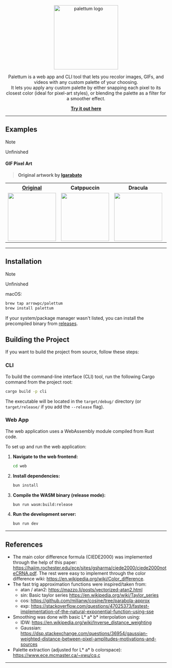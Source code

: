<p align="center">
  <a href="https://palettum.com" target="_blank">
    <img src="https://i.nuuls.com/5BwS3.png" alt="palettum logo" width="200" />
  </a>
</p><p align="center">
  Palettum is a web app and CLI tool that  lets you recolor images, GIFs, and videos with any custom palette of your choosing.<br>
  It lets you apply any custom palette by either snapping each pixel to its closest color (ideal for pixel-art styles), or blending the palette as a filter for a smoother effect.
</p><p align="center">
  <a href="https://palettum.com" target="_blank">
    <b>Try it out here</b>
  </a>
</p>

---

## Examples

> [!NOTE]
> Unfinished

#### GIF Pixel Art
> **Original artwork by [lgarabato](https://www.artstation.com/lgarabato)**

<table>
  <tr>
    <th><a href="https://www.artstation.com/artwork/Ez2OWv" target="_blank">Original</a></th>
    <th>Catppuccin</th>
    <th>Dracula</th>
    <th>Nord</th>
    <th>Gruvbox</th>
  </tr>
  <tr>
    <td><img src="https://cdnb.artstation.com/p/assets/images/images/084/095/639/original/lgarabato-vastator-wait.gif" width="150"></td>
    <td><img src="https://i.nuuls.com/B3chP.gif" width="150"></td>
    <td><img src="https://i.nuuls.com/W61pB.gif" width="150"></td>
    <td><img src="https://i.nuuls.com/EIlTw.gif" width="150"></td>
    <td><img src="https://i.nuuls.com/fhQ8_.gif" width="150"></td>
  </tr>
</table>

---

## Installation

> [!NOTE]
> Unfinished

macOS:

```bash
brew tap arrowpc/palettum
brew install palettum
```

If your system/package manager wasn't listed, you can install the precompiled binary from [releases](https://github.com/arrowpc/palettum/releases).

## Building the Project

If you want to build the project from source, follow these steps:

### CLI

To build the command-line interface (CLI) tool, run the following Cargo command from the project root:

```bash
cargo build -p cli
```

The executable will be located in the `target/debug/` directory (or `target/release/` if you add the `--release` flag).

### Web App

The web application uses a WebAssembly module compiled from Rust code.

To set up and run the web application:

1.  **Navigate to the web frontend:**
    ```bash
    cd web
    ```

2.  **Install dependencies:**
    ```bash
    bun install
    ```

3.  **Compile the WASM binary (release mode):**
    ```bash
    bun run wasm:build:release
    ```

4.  **Run the development server:**
    ```bash
    bun run dev
    ```

---

## References

- The main color difference formula (CIEDE2000) was implemented through the help of this paper:
  https://hajim.rochester.edu/ece/sites/gsharma/ciede2000/ciede2000noteCRNA.pdf. The rest were easy to implement through the color difference wiki: https://en.wikipedia.org/wiki/Color_difference.
- The fast trig approximation functions were inspired/taken from:
  - atan / atan2: https://mazzo.li/posts/vectorized-atan2.html
  - sin: Basic taylor series https://en.wikipedia.org/wiki/Taylor_series
  - cos: https://github.com/milianw/cosine/tree/parabola-approx
  - exp: https://stackoverflow.com/questions/47025373/fastest-implementation-of-the-natural-exponential-function-using-sse
- Smoothing was done with basic L* a* b\* interpolation using:
  - IDW: https://en.wikipedia.org/wiki/Inverse_distance_weighting
  - Gaussian: https://dsp.stackexchange.com/questions/36954/gaussian-weighted-distance-between-pixel-amplitudes-motivations-and-sources
- Palette extraction (adjusted for L* a* b colorspace): https://www.ece.mcmaster.ca/~xwu/cq.c

---
